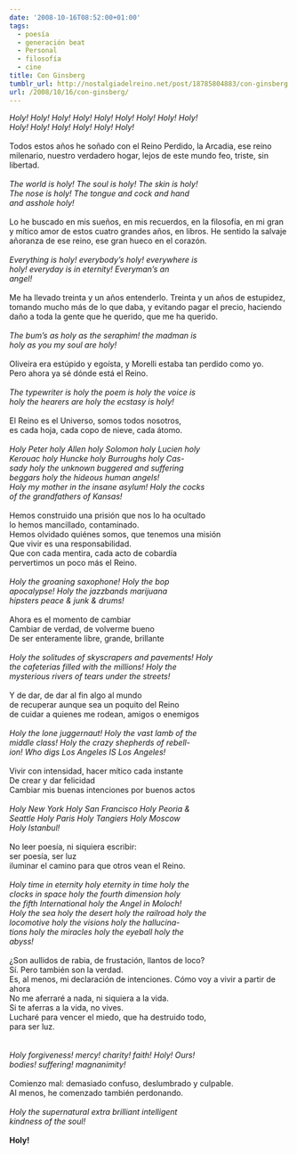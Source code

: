 ```yaml
---
date: '2008-10-16T08:52:00+01:00'
tags:
  - poesía
  - generación beat
  - Personal
  - filosofía
  - cine
title: Con Ginsberg
tumblr_url: http://nostalgiadelreino.net/post/18785804883/con-ginsberg
url: /2008/10/16/con-ginsberg/
---
```


<p><em>Holy! Holy! Holy! Holy! Holy! Holy! Holy! Holy! Holy!<br/>Holy! Holy! Holy! Holy! Holy! Holy!</em><br/><br/>Todos estos años he soñado con el Reino Perdido, la Arcadia, ese reino milenario, nuestro verdadero hogar, lejos de este mundo feo, triste, sin libertad. <br/><br/><em>The world is holy! The soul is holy! The skin is holy!<br/>The nose is holy! The tongue and cock and hand<br/>and asshole holy!</em><br/><br/>Lo he buscado en mis sueños, en mis recuerdos, en la filosofía, en mi gran y mítico amor de estos cuatro grandes años, en libros. He sentido la salvaje añoranza de ese reino, ese gran hueco en el corazón.<br/><br/><em>Everything is holy! everybody&rsquo;s holy! everywhere is<br/>holy! everyday is in eternity! Everyman&rsquo;s an<br/>angel!</em><br/><br/>Me ha llevado treinta y un años entenderlo. Treinta y un años de estupidez, tomando mucho más de lo que daba, y evitando pagar el precio, haciendo daño a toda la gente que he querido, que me ha querido.<br/><br/><em>The bum&rsquo;s as holy as the seraphim! the madman is<br/>holy as you my soul are holy!</em><br/><br/>Oliveira era estúpido y egoísta, y Morelli estaba tan perdido como yo.<br/>Pero ahora ya sé dónde está el Reino.<br/><br/><em>The typewriter is holy the poem is holy the voice is<br/>holy the hearers are holy the ecstasy is holy!</em><br/><br/>El Reino es el Universo, somos todos nosotros,<br/>es cada hoja, cada copo de nieve, cada átomo.<br/><br/><em>Holy Peter holy Allen holy Solomon holy Lucien holy<br/>Kerouac holy Huncke holy Burroughs holy Cas-<br/>sady holy the unknown buggered and suffering<br/>beggars holy the hideous human angels!<br/>Holy my mother in the insane asylum! Holy the cocks<br/>of the grandfathers of Kansas!</em><br/><br/>Hemos construido una prisión que nos lo ha ocultado<br/>lo hemos mancillado, contaminado.<br/>Hemos olvidado quiénes somos, que tenemos una misión<br/>Que vivir es una responsabilidad.<br/>Que con cada mentira, cada acto de cobardía<br/>pervertimos un poco más el Reino.<br/><br/><em>Holy the groaning saxophone! Holy the bop<br/>apocalypse! Holy the jazzbands marijuana<br/>hipsters peace &amp; junk &amp; drums!</em><br/><br/>Ahora es el momento de cambiar<br/>Cambiar de verdad, de volverme bueno<br/>De ser enteramente libre, grande, brillante<br/><br/><em>Holy the solitudes of skyscrapers and pavements! Holy<br/>the cafeterias filled with the millions! Holy the<br/>mysterious rivers of tears under the streets!</em><br/><br/>Y de dar, de dar al fin algo al mundo<br/>de recuperar aunque sea un poquito del Reino<br/>de cuidar a quienes me rodean, amigos o enemigos<br/><br/><em>Holy the lone juggernaut! Holy the vast lamb of the<br/>middle class! Holy the crazy shepherds of rebell-<br/>ion! Who digs Los Angeles IS Los Angeles!</em><br/><br/>Vivir con intensidad, hacer mítico cada instante<br/>De crear y dar felicidad<br/>Cambiar mis buenas intenciones por buenos actos<br/><br/><em>Holy New York Holy San Francisco Holy Peoria &amp;<br/>Seattle Holy Paris Holy Tangiers Holy Moscow<br/>Holy Istanbul!</em><br/><br/>No leer poesía, ni siquiera escribir:<br/>ser poesía, ser luz<br/>iluminar el camino para que otros vean el Reino.<br/><br/><em>Holy time in eternity holy eternity in time holy the<br/>clocks in space holy the fourth dimension holy<br/>the fifth International holy the Angel in Moloch!<br/>Holy the sea holy the desert holy the railroad holy the<br/>locomotive holy the visions holy the hallucina-<br/>tions holy the miracles holy the eyeball holy the<br/>abyss!</em><br/><br/>¿Son aullidos de rabia, de frustación, llantos de loco? <br/>Sí. Pero también son la verdad.<br/>Es, al menos, mi declaración de intenciones. Cómo voy a vivir a partir de ahora<br/>No me aferraré a nada, ni siquiera a la vida. <br/>Si te aferras a la vida, no vives.<br/>Lucharé para vencer el miedo, que ha destruido todo,<br/>para ser luz.<br/><br/><br/><em>Holy forgiveness! mercy! charity! faith! Holy! Ours!<br/>bodies! suffering! magnanimity!</em><br/><br/>Comienzo mal: demasiado confuso, deslumbrado y culpable.<br/>Al menos, he comenzado también perdonando.<br/><br/><em>Holy the supernatural extra brilliant intelligent<br/>kindness of the soul! </em><br/><br/><strong>Holy!</strong></p><div class="blogger-post-footer"><img width="1" height="1" src="https://blogger.googleusercontent.com/tracker/1180118427259117074-2675376239603062719?l=nostalgiadelreino.blogspot.com" alt=""/></div>